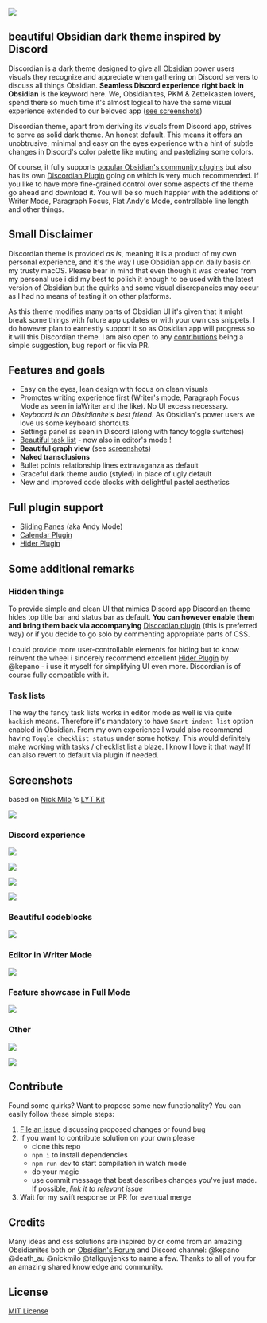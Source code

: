 ![](screenshots/discordian-logo.png)

## beautiful Obsidian dark theme inspired by Discord 

Discordian is a dark theme designed to give all [Obsidian](https://obsidian.md) power users visuals they recognize and appreciate 
when gathering on Discord servers to discuss all things Obsidian. **Seamless Discord experience right back in Obsidian** 
is the keyword here. We, Obsidianites, PKM & Zettelkasten lovers, spend there so much time it's almost logical 
to have the same visual experience extended to our beloved app ([see screenshots](#screenshots))   

Discordian theme, apart from deriving its visuals from Discord app, strives to serve as solid dark theme. An honest default. 
This means it offers an unobtrusive, minimal and easy on the eyes experience with a hint of subtle changes in 
Discord's color palette like muting and pastelizing some colors.

Of course, it fully supports [popular Obsidian's community plugins](#plugin-support) but also has its own 
[Discordian Plugin](https://github.com/radekkozak/discordian-plugin) going on which is very much recommended. 
If you like to have more fine-grained control over some aspects of the theme go ahead and download it. 
You will be so much happier with the additions of Writer Mode, Paragraph Focus, Flat Andy's Mode, controllable 
line length and other things.

## Small Disclaimer

Discordian theme is provided *as is*, meaning it is a product of my own personal experience, and it's the way 
I use Obsidian app on daily basis on my trusty macOS. Please bear in mind that even though it was created from 
my personal use i did my best to polish it enough to be used with the latest version of Obsidian but the quirks 
and some visual discrepancies may occur as I had no means of testing it on other platforms. 
  
As this theme modifies many parts of Obsidian UI it's given that it might break some things with future 
app updates or with your own css snippets. I do however plan to earnestly support it so as Obsidian app 
will progress so it will this Discordian theme. I am also open to any [contributions](#contribute) 
being a simple suggestion, bug report or fix via PR.    

## Features and goals

- Easy on the eyes, lean design with focus on clean visuals 
- Promotes writing experience first (Writer's mode, Paragraph Focus Mode as seen in iaWriter and the like). 
No UI excess necessary.  
- *Keyboard is an Obsidianite's best friend*. As Obsidian's power users we love us some keyboard shortcuts.
- Settings panel as seen in Discord (along with fancy toggle switches) 
- [Beautiful task list](#task-lists) - now also in editor's mode !
- **Beautiful graph view** (see [screenshots](#screenshots)) 
- **Naked transclusions**
- Bullet points relationship lines extravaganza as default
- Graceful dark theme audio (styled) in place of ugly default 
- New and improved code blocks with delightful pastel aesthetics

## Full plugin support

- [Sliding Panes](https://github.com/deathau/sliding-panes-obsidian) (aka Andy Mode)
- [Calendar Plugin](https://github.com/liamcain/obsidian-calendar-plugin)
- [Hider Plugin](https://github.com/kepano/obsidian-hider)

## Some additional remarks 

### Hidden things

To provide simple and clean UI that mimics Discord app Discordian theme hides top title bar and status bar as default. 
**You can however enable them and bring them back via accompanying** [Discordian plugin](https://github.com/radekkozak/discordian-plugin) 
(this is preferred way) or if you decide to go solo by commenting appropriate parts of CSS.

I could provide more user-controllable elements for hiding but to know reinvent the wheel i sincerely recommend
excellent [Hider Plugin](https://github.com/kepano/obsidian-hider) by @kepano - i use it myself for simplifying UI
even more. Discordian is of course fully compatible with it.

### Task lists

The way the fancy task lists works in editor mode as well is via quite `hackish` means. Therefore it's mandatory 
to have `Smart indent list` option enabled in Obsidian. From my own experience I would also recommend having 
`Toggle checklist status` under some hotkey. This would definitely make working with tasks / checklist list a blaze.
I know I love it that way! If can also revert to default via plugin if needed.  

## Screenshots

based on [Nick Milo](https://github.com/nickmilo) 's [LYT Kit](https://www.linkingyourthinking.com)

![](screenshots/discordian-graph-view.png)

### Discord experience 

![](screenshots/discordian-settings.png)

![](screenshots/discordian-commands.png)

![](screenshots/discordian-tables.png)

![](screenshots/discordian-tasks.png)

### Beautiful codeblocks

![](screenshots/discordian-codeblocks.png)

### Editor in Writer Mode

![](screenshots/discordian-editor-mode.png)

### Feature showcase in Full Mode

![](screenshots/discordian-full-mode.png)

### Other

![](screenshots/discordian-calendar.png)

![](screenshots/discordian-preview-popover.png)

## Contribute

Found some quirks? Want to propose some new functionality? 
You can easily follow these simple steps:

1. [File an issue](https://github.com/radekkozak/discordian/issues/new) discussing proposed changes or found bug
2. If you want to contribute solution on your own please
    - clone this repo
    - `npm i` to install dependencies
    - `npm run dev` to start compilation in watch mode
    - do your magic
    - use commit message that best describes changes you've just made. If possible, *link it to relevant issue*  
3. Wait for my swift response or PR for eventual merge

## Credits

Many ideas and css solutions are inspired by or come from an amazing Obsidianites both on 
[Obsidian's Forum](http://forum.obsidian.md/) and Discord channel: @kepano @death_au @nickmilo @tallguyjenks 
to name a few. Thanks to all of you for an amazing shared knowledge and community.  

## License

[MIT License](./LICENSE)
